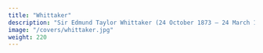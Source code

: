 ```yaml
---
title: "Whittaker"
description: "Sir Edmund Taylor Whittaker (24 October 1873 – 24 March 1956)"
image: "/covers/whittaker.jpg"
weight: 220
---
```

